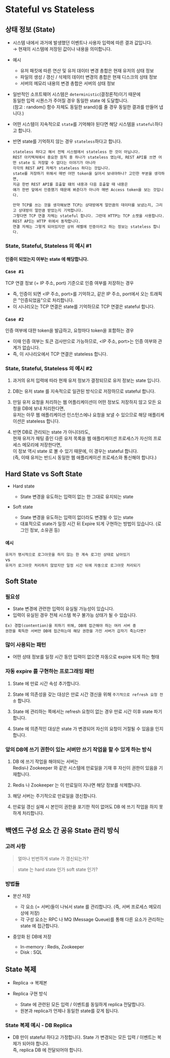 # Stateful vs Stateless

## 상태 정보 (State)

* 시스템 내에서 과거에 발생했던 이벤트나 사용자 입력에 따른 결과 값입니다. <br>
&rarr; 현재의 시스템에 저장된 값이나 내용을 의미합니다.

* 예시
    * 유저 패킷에 따른 연산 및 유저 데이터 변경 총합은 현재 유저의 상태 정보
    * 파일의 생성 / 갱신 / 삭제의 데이터 변경의 총합은 현재 디스크의 상태 정보
    * 서버의 메모리 내용의 변경 총합은 서버의 상태 정보

* 일반적인 소프트웨어 시스템은 `deterministic`(결정론적)이기 때문에 <br>
동일한 입력 시퀀스가 주어질 경우 동일한 state 에 도달합니다. <br>
(참고 : random() 함수 자체도 동일한 srand()를 줄 경우 동일한 결과를 만들어 냅니다.)

* 어떤 시스템이 지속적으로 `state`를 기억해야 된다면 해당 시스템을 `stateful`하다고 합니다.

* 반면 state를 기억하지 않는 경우 `stateless`하다고 합니다.
    ```
    stateless 하다고 해서 전체 시스템에서 stateless 한 것이 아닙니다.
    REST 아키텍쳐에서 중요한 원칙 중 하나가 stateless 였는데, REST API를 쓰면 어떤 state 도 저장할 수 없다는 이야기가 아니라 
    각각의 REST API 자체가 stateless 하다는 것입니다.
    state를 저장하기 위해서 매번 어떤 token을 실어서 보내야하나? 고민한 부분을 생각하면,
    지금 한번 REST API를 호출할 떄의 내용과 다음 호출할 때 내용은 
    얘가 한번 앞에서 인증했기 때문에 봐준다가 아니라 매번 Access token을 보는 것입니다.
    ```
    ```
    만약 TCP를 쓰는 것을 생각해보면 TCP는 상대방에게 얼만큼의 데이터를 보냈는지, 그리고 상대방이 얼만큼 받았는지 기억합니다. 
    그렇다면 TCP 연결 자체는 stateful 합니다. 그런데 HTTP는 TCP 소켓을 사용합니다. REST API는 HTTP 위에서 동작합니다.
    연결 자체는 그렇게 되어있지만 상위 레벨에 인증이라고 하는 정보는 stateless 합니다. 
    ```

### State, Stateful, Stateless 의 예시 #1

#### 인증이 되었는지 여부는 state 에 해당합니다.

### `Case #1`
TCP 연결 정보 (= IP 주소, port) 기준으로 인증 여부를 저장하는 경우
* 즉, 인증이 되면 <IP 주소, port>를 기억하고, 같은 IP 주소, port에서 오는 트래픽은 "인증되었음"으로 처리합니다.
* 이 시나리오는 TCP 연결은 state를 기억하므로 TCP 연결은 stateful 합니다.

### `Case #2`
인증 여부에 대한 token을 발급하고, 요청마다 token을 포함하는 경우
* 이때 인증 여부는 토큰 검사만으로 가능하므로, <IP 주소, port>는 인증 여부와 관계가 없습니다.
* 즉, 이 시나리오에서 TCP 연결은 stateless 합니다.

### State, Stateful, Stateless 의 예시 #2

1. 과거의 유저 입력에 따라 현재 유저 정보가 결정되므로 유저 정보는 state 입니다.

2. DB는 유저 state 를 지속적으로 일관된 방식으로 저장하므로 stateful 합니다.

3. 만일 유저 요청을 처리하는 웹 어플리케이션이 어떤 정보도 저장하지 않고 모든 요청을 DB에 보내 처리한다면, <br>
유저는 아무 웹 애플리케이션 인스턴스에나 요청을 보낼 수 있으므로 해당 애플리케이션은 stateless 합니다.

4. 반면 DB로 관리되는 state 가 아니더라도, <br> 현재 유저가 채팅 중인 다른 유저 목록을 웹 애플리케이션 프로세스가 자신의 프로세스 메모리에 저장한다면, <br> 이 정보 역시 state 로 볼 수 있기 때문에, 이 경우는 stateful 합니다. <br>
(즉, 이때 유저는 반드시 동일한 웹 애플리케이션 프로세스와 통신해야 합니다.)

## Hard State vs Soft State

* Hard state 
    * State 변경을 유도하는 입력이 없는 한 그대로 유지되는 state

* Soft state
    * State 변경을 유도하는 입력이 없더라도 변경될 수 있는 state
    * 대표적으로 state가 일정 시간 뒤 Expire 되게 구현하는 방법이 있습니다. (로그인 정보, 소유권 등)

#### 예시
`유저가 명시적으로 로그아웃을 하지 않는 한 계속 로그인 상태로 남아있기` <br>
vs <br>
`유저가 로그아웃 처리하지 않았지만 일정 시간 뒤에 자동으로 로그아웃 처리되기`

## Soft State

### 필요성
* State 변경에 관련한 입력이 유실될 가능성이 있습니다.
* 입력이 유실된 경우 전체 시스템 복구 불가능 상태가 될 수 있습니다.
``` 
Ex) 경합(contention)을 피하기 위해, DB에 접근해야 하는 여러 서버 중 
권한을 획득한 서버만 DB에 접근하는데 해당 권한을 가진 서버가 갑자기 죽는다면?  
```

### 많이 사용되는 패턴
* 어떤 상태 정보를 일정 시간 동안 입력이 없으면 자동으로 expire 되게 하는 형태 

### 자동 expire 를 구현하는 프로그래밍 패턴

1. State 에 만료 시간 속성 추가합니다.

2. State 에 의존성을 갖는 대상은 만료 시간 갱신을 위해 `주기적으로 refresh 요청 전송` 합니다.

3. State 에 관리하는 쪽에서는 refresh 요청이 없는 경우 만료 시간 이후 state 파기합니다.

4. State 에 의존적인 대상은 state 가 변경되어 자신의 요청이 거절될 수 있음을 인지합니다.

### 앞의 DB에 쓰기 권한이 있는 서버만 쓰기 작업을 할 수 있게 하는 방식

1. DB 에 쓰기 작업을 해야되는 서버는 <br>
Redis나 Zookeeper 와 같은 시스템에 만료일을 기재 후 자신이 권한이 있음을 기재합니다.

2. Redis 나 Zookeeper 는 이 만료일이 지나면 해당 정보를 삭제합니다.

3. 해당 서버는 주기적으로 만료일을 갱신합니다.

4. 만료일 갱신 실패 시 본인이 권한을 포기한 적이 없어도 DB 에 쓰기 작업을 하지 못하게 처리합니다.

## 백엔드 구성 요소 간 공유 State 관리 방식

### 고려 사항

> 얼마나 빈번하게 state 가 갱신되는가?

> state 는 hard state 인가 soft state 인가?

### 방법들

* 분산 저장
    * 각 요소 (= 서버)들이 나눠서 state 를 관리합니다. (즉, 서버 프로세스 메모리 상에 저장)
    * 각 구성 요소는 RPC 나 MQ (Message Queue)를 통해 다른 요소가 관리하는 state 에 접근합니다.

* 중앙화 된 DB에 저장
    * In-memory : Redis, Zookeeper
    * Disk : SQL

## State 복제

* Replica &rarr; 복제본

* Replica 구현 방식
    * State 에 관련된 모든 입력 / 이벤트를 동일하게 replica 전달합니다.
    * 원본과 replica가 언제나 동일한 state를 갖게 됩니다.

### State 복제 예시 - DB Replica

* DB 만이 stateful 하다고 가정합니다. State 가 변경되는 모든 입력 / 이벤트는 복제가 되어야 합니다. <br> 즉, replica DB 에 전달되어야 합니다. 